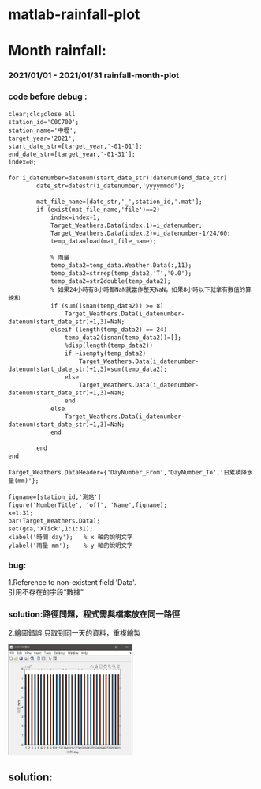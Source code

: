 # matlab-rainfall-plot
# Month rainfall:
### 2021/01/01 - 2021/01/31  rainfall-month-plot
### code before debug :
```
clear;clc;close all
station_id='C0C700';
station_name='中壢';
target_year='2021';
start_date_str=[target_year,'-01-01'];
end_date_str=[target_year,'-01-31'];
index=0;

for i_datenumber=datenum(start_date_str):datenum(end_date_str)
        date_str=datestr(i_datenumber,'yyyymmdd');
        
        mat_file_name=[date_str,'_',station_id,'.mat'];
        if (exist(mat_file_name,'file')==2)
            index=index+1;
            Target_Weathers.Data(index,1)=i_datenumber;
            Target_Weathers.Data(index,2)=i_datenumber-1/24/60;
            temp_data=load(mat_file_name);
            
            % 雨量
            temp_data2=temp_data.Weather.Data(:,11);
            temp_data2=strrep(temp_data2,'T','0.0');
            temp_data2=str2double(temp_data2);
            % 如果24小時有8小時都NaN就當作整天NaN，如果8小時以下就拿有數值的算總和
            if (sum(isnan(temp_data2)) >= 8)
                Target_Weathers.Data(i_datenumber-datenum(start_date_str)+1,3)=NaN;
            elseif (length(temp_data2) == 24)
                temp_data2(isnan(temp_data2))=[];
                %disp(length(temp_data2))
                if ~isempty(temp_data2)
                    Target_Weathers.Data(i_datenumber-datenum(start_date_str)+1,3)=sum(temp_data2);
                else
                    Target_Weathers.Data(i_datenumber-datenum(start_date_str)+1,3)=NaN;  
                end
            else
                Target_Weathers.Data(i_datenumber-datenum(start_date_str)+1,3)=NaN;            
            end

        end
end

Target_Weathers.DataHeader={'DayNumber_From','DayNumber_To','日累積降水量(mm)'};

figname=[station_id,'測站']
figure('NumberTitle', 'off', 'Name',figname);
x=1:31;
bar(Target_Weathers.Data);
set(gca,'XTick',1:1:31);
xlabel('時間 day');	% x 軸的說明文字
ylabel('雨量 mm');	% y 軸的說明文字

```
### bug:
1.Reference to non-existent field 'Data'.<br>引用不存在的字段“數據”<br>
### solution:路徑問題，程式需與檔案放在同一路徑</p>
2.繪圖錯誤:只取到同一天的資料，重複繪製
<p align="left"><img src='https://raw.githubusercontent.com/luoyan109/matlab-rainfall-plot/main/plot%20image/error1.PNG' width="50%" height="50%"></p>

## solution:


